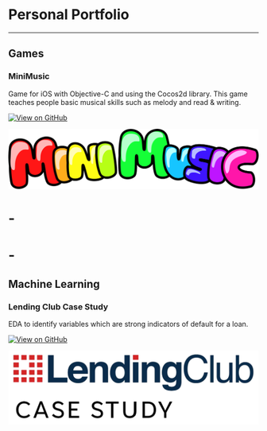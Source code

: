 # Personal Portfolio
---
## Games

### MiniMusic

Game for iOS with Objective-C and using the Cocos2d library. This game teaches people basic musical skills such as melody and read & writing.

[![View on GitHub](https://img.shields.io/badge/GitHub-View_on_GitHub-blue?logo=GitHub)](https://github.com/CassPratt/MiniMusic)

<center><img src="images/minimusic-logo.png"/></center>

# -
# -

## Machine Learning

### Lending Club Case Study

EDA to identify variables which are strong indicators of default for a loan.

[![View on GitHub](https://img.shields.io/badge/GitHub-View_on_GitHub-blue?logo=GitHub)](https://github.com/CassPratt/Lending-Club-Case-Study)

<center><img src="images/lc-casestudy.png"/></center>
